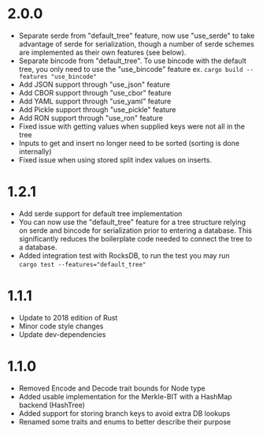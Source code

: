# 2.0.0
* Separate serde from "default_tree" feature, now use "use_serde" to take advantage of 
serde for serialization, though a number of serde schemes are implemented as their own features (see below).
* Separate bincode from "default_tree".  To use bincode with the default tree, you only need to use the "use_bincode" feature
ex. ```cargo build --features "use_bincode"```
* Add JSON support through "use_json" feature
* Add CBOR support through "use_cbor" feature
* Add YAML support through "use_yaml" feature
* Add Pickle support through "use_pickle" feature
* Add RON support through "use_ron" feature
* Fixed issue with getting values when supplied keys were not all in the tree
* Inputs to get and insert no longer need to be sorted (sorting is done internally)
* Fixed issue when using stored split index values on inserts.

# 1.2.1
* Add serde support for default tree implementation
* You can now use the "default_tree" feature for a tree structure relying on serde and
bincode for serialization prior to entering a database. This significantly reduces the boilerplate code needed to connect the tree to a
database.
* Added integration test with RocksDB, to run the test you may run  
```cargo test --features="default_tree"```

# 1.1.1
* Update to 2018 edition of Rust
* Minor code style changes
* Update dev-dependencies

# 1.1.0
* Removed Encode and Decode trait bounds for Node type
* Added usable implementation for the Merkle-BIT with a HashMap backend (HashTree)  
* Added support for storing branch keys to avoid extra DB lookups
* Renamed some traits and enums to better describe their purpose